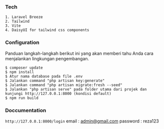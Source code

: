 ### Tech
```
1. Laravel Breeze
2. Tailwind
3. Vite
4. DaisyUI for tailwind css components
```

### Configuration

Panduan langkah-langkah berikut ini yang akan memberi tahu Anda cara menjalankan lingkungan pengembangan.

```
$ composer update
$ npm install
$ Atur nama database pada file .env
$ Jalankan command "php artisan key:generate"
$ Jalankan command "php artisan migrate:fresh --seed"
$ Jalankan "php artisan serve" pada folder utama dari projek dan kunjungi http://127.0.0.1:8000 (kondisi default)
$ npm run build
```

### Doccumentation

`http://127.0.0.1:8000/login`
email : admin@gmail.com
password : reza123